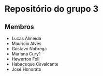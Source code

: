 # Repositório do grupo 3

## Membros

-   Lucas Almeida
-   Mauricio Alves
-   Gustavo Nobrega
-   Mariana Cury1
-   Hewerton Folli
-   Habacuque Cavalcante
-   José Honorato
